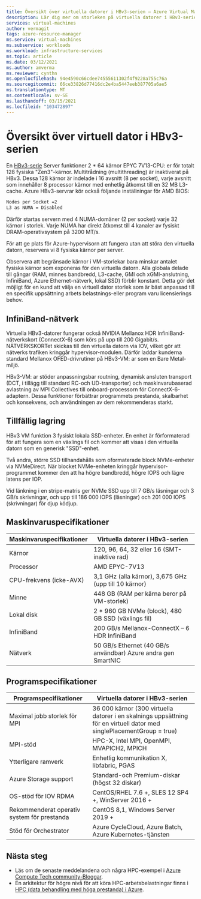 ```yaml
---
title: Översikt över virtuella datorer i HBv3-serien – Azure Virtual Machines | Microsoft Docs
description: Lär dig mer om storleken på virtuella datorer i HBv3-serien i Azure.
services: virtual-machines
author: vermagit
tags: azure-resource-manager
ms.service: virtual-machines
ms.subservice: workloads
ms.workload: infrastructure-services
ms.topic: article
ms.date: 03/12/2021
ms.author: amverma
ms.reviewer: cynthn
ms.openlocfilehash: 94e4590c66cdee74555611302f4f9228a755c76a
ms.sourcegitcommit: 66ce33826d77416dc2e4ba5447eeb387705a6ae5
ms.translationtype: MT
ms.contentlocale: sv-SE
ms.lasthandoff: 03/15/2021
ms.locfileid: "103472897"
---
```

# <a name="hbv3-series-virtual-machine-overview"></a>Översikt över virtuell dator i HBv3-serien 

En [HBv3-serie](../../hbv3-series.md) Server funktioner 2 * 64 kärnor EPYC 7V13-CPU: er för totalt 128 fysiska "Zen3"-kärnor. Multitrådning (multithreading) är inaktiverat på HBv3. Dessa 128 kärnor är indelade i 16 avsnitt (8 per socket), varje avsnitt som innehåller 8 processor kärnor med enhetlig åtkomst till en 32 MB L3-cache. Azure HBv3-servrar kör också följande inställningar för AMD BIOS:

```bash
Nodes per Socket =2
L3 as NUMA = Disabled
```

Därför startas servern med 4 NUMA-domäner (2 per socket) varje 32 kärnor i storlek. Varje NUMA har direkt åtkomst till 4 kanaler av fysiskt DRAM-operativsystem på 3200 MT/s.

För att ge plats för Azure-hypervisorn att fungera utan att störa den virtuella datorn, reservera vi 8 fysiska kärnor per server. 

Observera att begränsade kärnor i VM-storlekar bara minskar antalet fysiska kärnor som exponeras för den virtuella datorn. Alla globala delade till gångar (RAM, minnes bandbredd, L3-cache, GMI och xGMI-anslutning, InfiniBand, Azure Ethernet-nätverk, lokal SSD) förblir konstant. Detta gör det möjligt för en kund att välja en virtuell dator storlek som är bäst anpassad till en specifik uppsättning arbets belastnings-eller program varu licensierings behov.

## <a name="infiniband-networking"></a>InfiniBand-nätverk
Virtuella HBv3-datorer fungerar också NVIDIA Mellanox HDR InfiniBand-nätverkskort (ConnectX-6) som körs på upp till 200 Gigabit/s. NÄTVERKSKORTet skickas till den virtuella datorn via IOV, vilket gör att nätverks trafiken kringgår hypervisor-modulen. Därför laddar kunderna standard Mellanox OFED-drivrutiner på HBv3-VM: ar som en Bare Metal-miljö.

HBv3-VM: ar stöder anpassningsbar routning, dynamisk ansluten transport (DCT, i tillägg till standard RC-och UD-transporter) och maskinvarubaserad avlastning av MPI Collectives till onboard-processorn för ConnectX-6-adaptern. Dessa funktioner förbättrar programmets prestanda, skalbarhet och konsekvens, och användningen av dem rekommenderas starkt.

## <a name="temporary-storage"></a>Tillfällig lagring
HBv3 VM funktion 3 fysiskt lokala SSD-enheter. En enhet är förformaterad för att fungera som en växlings fil och kommer att visas i den virtuella datorn som en generisk "SSD"-enhet.

Två andra, större SSD tillhandahålls som oformaterade block NVMe-enheter via NVMeDirect. När blocket NVMe-enheten kringgår hypervisor-programmet kommer den att ha högre bandbredd, högre IOPS och lägre latens per IOP.

Vid länkning i en stripe-matris ger NVMe SSD upp till 7 GB/s läsningar och 3 GB/s skrivningar, och upp till 186 000 IOPS (läsningar) och 201 000 IOPS (skrivningar) för djup ködjup.

## <a name="hardware-specifications"></a>Maskinvaruspecifikationer 

| Maskinvaruspecifikationer          | Virtuella datorer i HBv3-serien              |
|----------------------------------|----------------------------------|
| Kärnor                            | 120, 96, 64, 32 eller 16 (SMT-inaktive rad)               | 
| Processor                              | AMD EPYC-7V13                   | 
| CPU-frekvens (icke-AVX)          | 3,1 GHz (alla kärnor), 3,675 GHz (upp till 10 kärnor)    | 
| Minne                           | 448 GB (RAM per kärna beror på VM-storlek)         | 
| Lokal disk                       | 2 * 960 GB NVMe (block), 480 GB SSD (växlings fil) | 
| InfiniBand                       | 200 GB/s Mellanox-ConnectX – 6 HDR InfiniBand | 
| Nätverk                          | 50 GB/s Ethernet (40 GB/s användbar) Azure andra gen SmartNIC | 

## <a name="software-specifications"></a>Programspecifikationer 

| Programspecifikationer        | Virtuella datorer i HBv3-serien                                            | 
|--------------------------------|-----------------------------------------------------------|
| Maximal jobb storlek för MPI               | 36 000 kärnor (300 virtuella datorer i en skalnings uppsättning för en virtuell dator med singlePlacementGroup = true) |
| MPI-stöd                    | HPC-X, Intel MPI, OpenMPI, MVAPICH2, MPICH  |
| Ytterligare ramverk          | Enhetlig kommunikation X, libfabric, PGAS                  |
| Azure Storage support          | Standard-och Premium-diskar (högst 32 diskar)              |
| OS-stöd för IOV RDMA      | CentOS/RHEL 7.6 +, SLES 12 SP4 +, WinServer 2016 +           |
| Rekommenderat operativ system för prestanda | CentOS 8,1, Windows Server 2019 +
| Stöd för Orchestrator           | Azure CycleCloud, Azure Batch, Azure Kubernetes-tjänsten                      | 

## <a name="next-steps"></a>Nästa steg

- Läs om de senaste meddelandena och några HPC-exempel i [Azure Compute Tech community-Bloggar](https://techcommunity.microsoft.com/t5/azure-compute/bg-p/AzureCompute).
- En arkitektur för högre nivå för att köra HPC-arbetsbelastningar finns i [HPC (data behandling med höga prestanda) i Azure](/azure/architecture/topics/high-performance-computing/).